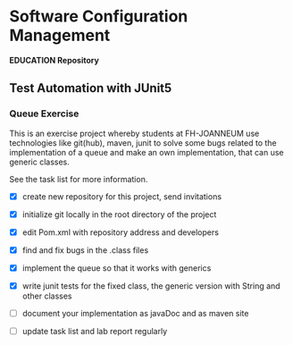 # Software Configuration Management #

**EDUCATION Repository**

## Test Automation with JUnit5 ##

### Queue Exercise ###

This is an exercise project whereby students at FH-JOANNEUM use technologies like git(hub), maven, junit to solve some bugs related to the implementation of a queue and make an own implementation, that can use generic classes.

See the task list for more information.

- [x] create new repository for this project, send invitations
- [x] initialize git locally in the root directory of the project
- [x] edit Pom.xml with repository address and developers
- [x] find and fix bugs in the .class files
- [x] implement the queue so that it works with generics
- [x] write junit tests for the fixed class, the generic version with String and other classes
- [ ] document your implementation as javaDoc and as maven site
- [ ] update task list and lab report regularly

